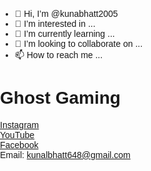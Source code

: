- 👋 Hi, I’m @kunabhatt2005
- 👀 I’m interested in ...
- 🌱 I’m currently learning ...
- 💞️ I’m looking to collaborate on ...
- 📫 How to reach me ...

<!---
kunabhatt2005/kunabhatt2005 is a ✨ special ✨ repository because its `README.md` (this file) appears on your GitHub profile.
You can click the Preview link to take a look at your changes.
--->
<!DOCTYPE html>
<html lang="en">
<head>
<meta charset="UTF-8">
<meta name="viewport" content="width=device-width, initial-scale=1.0">
<title>Ghost Gaming</title>
<link rel="stylesheet" href="https://cdnjs.cloudflare.com/ajax/libs/font-awesome/6.0.0-beta3/css/all.min.css">
<style>
  body {
    margin: 0;
    padding: 0;
    font-family: Arial, sans-serif;
  }

  .banner {
    background-color: purple;
    color: white;
    text-align: center;
    padding: 10px;
  }

  .options {
    display: flex;
    justify-content: center;
    margin-top: 20px;
  }

  .option {
    margin: 0 10px;
  }

  .option a {
    display: inline-block;
    padding: 10px 20px;
    background-color: #333;
    color: white;
    text-decoration: none;
    border-radius: 5px;
  }

  .email {
    text-align: center;
    margin-top: 20px;
    color: #333;
  }
</style>
</head>
<body>
  <div class="banner">
    <h1>Ghost Gaming</h1>
  </div>
  <div class="options">
    <div class="option">
      <a href="https://www.instagram.com/"><i class="fab fa-instagram"></i> Instagram</a>
    </div>
    <div class="option">
      <a href="https://www.youtube.com/"><i class="fab fa-youtube"></i> YouTube</a>
    </div>
    <div class="option">
      <a href="https://www.facebook.com/"><i class="fab fa-facebook"></i> Facebook</a>
    </div>
  </div>
  <div class="email">
    Email: <a href="mailto:kunalbhatt648@gmail.com">kunalbhatt648@gmail.com</a>
  </div>
</body>
</html>

